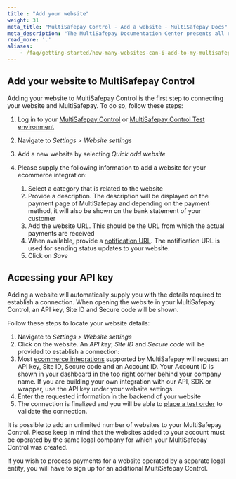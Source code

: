 ```yaml
---
title : "Add your website"
weight: 31
meta_title: "MultiSafepay Control - Add a website - MultiSafepay Docs"
meta_description: "The MultiSafepay Documentation Center presents all relevant information about our Plugins and API. You can also find support pages for payment methods, tools and general questions as well as the contact details of our Support and Integration Teams."
read_more: '.'
aliases:
    - /faq/getting-started/how-many-websites-can-i-add-to-my-multisafepay-account/
---
```


## Add your website to MultiSafepay Control

Adding your website to MultiSafepay Control is the first step to connecting your website and MultiSafepay. To do so, follow these steps:

1. Log in to your [MultiSafepay Control](https://merchant.multisafepay.com) or [MultiSafepay Control Test environment](https://testmerchant.multisafepay.com)
2. Navigate to _Settings > Website settings_
3. Add a new website by selecting _Quick add website_
4. Please supply the following information to add a website for your ecommerce integration: 

   1. Select a category that is related to the website
   2. Provide a description. The description will be displayed on the payment page of MultiSafepay and depending on the payment method, it will also be shown on the bank statement of your customer
   3. Add the website URL. This should be the URL from which the actual payments are received
   4. When available, provide a [notification URL](/faq/api/how-does-the-notification-url-work). The notification URL is used for sending status updates to your website.
   6. Click on _Save_


## Accessing your API key
Adding a website will automatically supply you with the details required to establish a connection. When opening the website in your MultiSafepay Control, an API key, Site ID and Secure code will be shown. 

Follow these steps to locate your website details:

1. Navigate to _Settings > Website settings_
2. Click on the website. An _API key_, _Site ID_ and _Secure code_ will be provided to establish a connection:
3. Most [ecommerce integrations](/integrations/ecommerce-integrations) supported by MultiSafepay will request an API key, Site ID, Secure code and an Account ID. Your Account ID is shown in your dashboard in the top right corner behind your company name. If you are building your own integration with our API, SDK or wrapper, use the API key under your website settings.
4. Enter the requested information in the backend of your website
5. The connection is finalized and you will be able to [place a test order](https://docs.multisafepay.com/api/#orders) to validate the connection.

It is possible to add an unlimited number of websites to your MultiSafepay Control. Please keep in mind that the websites added to your account must be operated by the same legal company for which your MultiSafepay Control was created.

If you wish to process payments for a website operated by a separate legal entity, you will have to sign up for an additional MultiSafepay Control.
